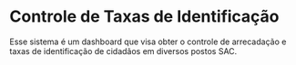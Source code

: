 # Controle de Taxas de Identificação

Esse sistema é um dashboard que visa obter o controle de arrecadação e taxas de identificação de cidadãos em diversos postos SAC.
